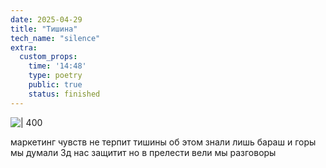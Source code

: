 ```yaml
---
date: 2025-04-29
title: "Тишина"
tech_name: "silence"
extra:
  custom_props:
    time: '14:48'
    type: poetry
    public: true
    status: finished
---
```


![ | 400](https://alchemmist.xyz/images/Pastedimage20250429144907.png)

маркетинг чувств не терпит тишины
об этом знали лишь бараш и горы
мы думали 3д нас защитит
но в прелести вели мы разговоры
